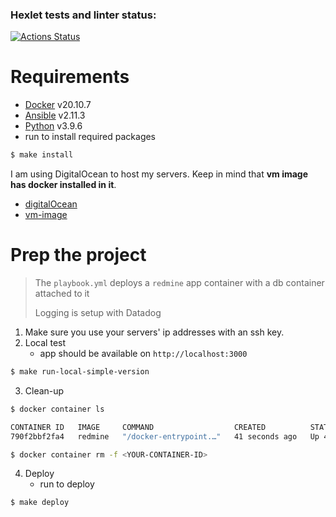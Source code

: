 ### Hexlet tests and linter status:
[![Actions Status](https://github.com/FominSergiy/devops-for-programmers-project-lvl2/workflows/hexlet-check/badge.svg)](https://github.com/FominSergiy/devops-for-programmers-project-lvl2/actions)

# Requirements

- [Docker](https://www.docker.com/get-started) v20.10.7
- [Ansible](https://docs.ansible.com/ansible/latest/installation_guide/intro_installation.html) v2.11.3
- [Python](https://www.python.org/downloads/) v3.9.6
- run to install required packages

```bash
$ make install
```

I am using DigitalOcean to host my servers. Keep in mind that **vm image has docker installed in it**.
- [digitalOcean](https://www.digitalocean.com/)
- [vm-image](https://marketplace.digitalocean.com/apps/docker)

# Prep the project

> The `playbook.yml` deploys a `redmine` app container with a db container attached to it
>
> Logging is setup with Datadog

1. Make sure you use your servers' ip addresses with an ssh key.
2. Local test
    - app should be available on `http://localhost:3000`

```bash
$ make run-local-simple-version
```

3. Clean-up

```bash
$ docker container ls

CONTAINER ID   IMAGE     COMMAND                  CREATED          STATUS          PORTS                                       NAMES
790f2bbf2fa4   redmine   "/docker-entrypoint.…"   41 seconds ago   Up 40 seconds   0.0.0.0:3000->3000/tcp, :::3000->3000/tcp   sweet_bouman
```

```bash
$ docker container rm -f <YOUR-CONTAINER-ID>
```

4. Deploy
    - run to deploy

```bash
$ make deploy
```